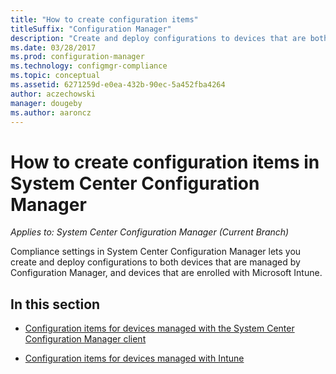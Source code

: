 ```yaml
---
title: "How to create configuration items"
titleSuffix: "Configuration Manager"
description: "Create and deploy configurations to devices that are both managed by System Center Configuration Manager and enrolled with Microsoft Intune."
ms.date: 03/28/2017
ms.prod: configuration-manager
ms.technology: configmgr-compliance
ms.topic: conceptual
ms.assetid: 6271259d-e0ea-432b-90ec-5a452fba4264
author: aczechowski
manager: dougeby
ms.author: aaroncz
---
```

# How to create configuration items in System Center Configuration Manager*Applies to: System Center Configuration Manager (Current Branch)*
Compliance settings in System Center Configuration Manager lets you create and deploy configurations to both devices that are managed by Configuration Manager, and devices that are enrolled with Microsoft Intune.  

## In this section  

-   [Configuration items for devices managed with the System Center Configuration Manager client](../../compliance/deploy-use/configuration-items-for-devices-managed-with-the-client.md)  

-   [Configuration items for devices managed with Intune](../../compliance/deploy-use/configuration-items-for-devices-managed-without-the-client.md)  
